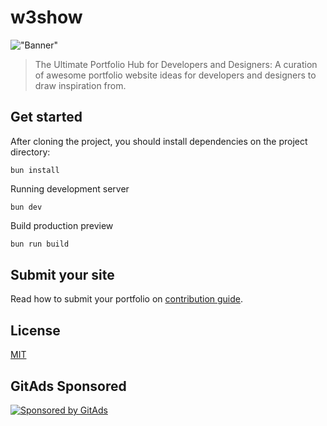 <!-- GitAds-Verify: IC8KBUBJ2J1P2WSVAHF2UGXE8YV9S2AQ -->

# w3show

!["Banner"](/public//banner.png)

> The Ultimate Portfolio Hub for Developers and Designers: A curation of awesome portfolio website ideas for developers and designers to draw inspiration from.

## Get started

After cloning the project, you should install dependencies on the project directory:
```shell
bun install
```
Running development server
```shell
bun dev
```
Build production preview
```bash
bun run build
```
## Submit your site
Read how to submit your portfolio on [contribution guide](./components//section//guide//content.mdx).

## License
[MIT](./LICENSE)

## GitAds Sponsored
[![Sponsored by GitAds](https://gitads.dev/v1/ad-serve?source=yuxxeun/w3show@github)](https://gitads.dev/v1/ad-track?source=yuxxeun/w3show@github)